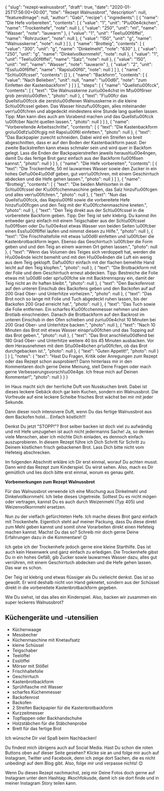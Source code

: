 {
    "slug": "rezept-walnussbrot",
    "draft": true,
    "date": "2020-01-25T17:56:00+00:00",
    "title": "Rezept Walnussbrot",
    "description": null,
    "featuredImage": null,
    "author": "Gabi",
    "recipe": {
        "ingredients": [
            {
                "name": "Die Hefe vorbereiten",
                "contents": [
                    {
                        "value": "1",
                        "unit": "P\u00e4ckchen",
                        "name": "Trockenhefe",
                        "note": null
                    },
                    {
                        "value": "250",
                        "unit": "ml",
                        "name": "Wasser",
                        "note": "lauwarm"
                    },
                    {
                        "value": "1",
                        "unit": "Teel\u00f6ffel",
                        "name": "Rohrzucker",
                        "note": null
                    },
                    {
                        "value": "150",
                        "unit": "g",
                        "name": "Walnusskerne",
                        "note": null
                    }
                ]
            },
            {
                "name": "Brotteig",
                "contents": [
                    {
                        "value": "300",
                        "unit": "g",
                        "name": "Dinkelmehl",
                        "note": "630"
                    },
                    {
                        "value": "250",
                        "unit": "g",
                        "name": "Dinkelvollkornmehl",
                        "note": null
                    },
                    {
                        "value": "1",
                        "unit": "Teel\u00f6ffel",
                        "name": "Salz",
                        "note": null
                    },
                    {
                        "value": "150",
                        "unit": "ml",
                        "name": "Wasser",
                        "note": "lauwarm"
                    },
                    {
                        "value": "2",
                        "unit": "Essl\u00f6ffel",
                        "name": "Raps\u00f6l",
                        "note": null
                    }
                ]
            },
            {
                "name": "Sch\u00fcssel",
                "contents": []
            },
            {
                "name": "Backform",
                "contents": [
                    {
                        "value": "Nach Belieben",
                        "unit": null,
                        "name": "\u00d6l",
                        "note": "zum Einfetten der Kastenbackform"
                    }
                ]
            }
        ],
        "steps": [
            {
                "name": "Quellst\u00fcck",
                "contents": [
                    {
                        "text": "Die Walnusskerne zun\u00e4chst im M\u00f6rser grob zersto\u00dfen.",
                        "photo": null
                    },
                    {
                        "text": "F\u00fcr das Quellst\u00fcck die zersto\u00dfenen Walnusskerne in die kleine Sch\u00fcssel geben. Das Wasser hinzuf\u00fcgen, alles miteinander verr\u00fchren und abgedeckt mindestens eine Stunde lang quellen lassen. Tipp: Man kann dies auch am Vorabend machen und das Quellst\u00fcck \u00fcber Nacht quellen lassen.",
                        "photo": null
                    }
                ]
            },
            {
                "name": "Vorbereitende Arbeitsschritte",
                "contents": [
                    {
                        "text": "Die Kastenbackform gro\u00dfz\u00fcgig mit Raps\u00f6l einfetten.",
                        "photo": null
                    },
                    {
                        "text": "Das Backpapier zurecht schneiden. Dabei wird ein Streifen so breit abgeschnitten, dass er auf den Boden der Kastenbackform passt. Der zweite Backstreifen kann etwas schmaler sein und wird quer in Backfom gelegt. Lass die Enden der Backpapierstreifen jeweils heraush\u00e4ngen, damit Du das  fertige Brot ganz einfach aus der Backform l\u00f6sen kannst.",
                        "photo": null
                    }
                ]
            },
            {
                "name": "Die Hefe vorbereiten",
                "contents": [
                    {
                        "text": "Die Trockenhefe, 50 ml lauwarmes Wasser sowie den Zucker in ein hohes Gef\u00e4\u00df geben, gut verr\u00fchren, mit einem Geschirrtuch abdecken und die Hefe gehen lassen.",
                        "photo": null
                    }
                ]
            },
            {
                "name": "Brotteig",
                "contents": [
                    {
                        "text": "Die beiden Mehlsorten in die Sch\u00fcssel der K\u00fcchenmaschine geben, das Salz hinzuf\u00fcgen und alles verr\u00fchren.",
                        "photo": null
                    },
                    {
                        "text": "Nun das Quellst\u00fcck, das Raps\u00f6l sowie die vorbereitete Hefe hinzuf\u00fcgen und den Teig mit der K\u00fcchenmaschine kneten.",
                        "photo": null
                    },
                    {
                        "text": "Den Teig direkt aus der Sch\u00fcssel in die vorbereitete Backform geben. Tipp: Der Teig ist sehr klebrig. Du kannst ihn entweder ganz einfach mit einem Teigschaber aus der Sch\u00fcssel l\u00f6sen oder Du l\u00e4sst etwas Wasser von beiden Seiten \u00fcber einen Essl\u00f6ffel laufen und nimmst diesen zu Hilfe.",
                        "photo": null
                    },
                    {
                        "text": "Die Frischhaltefolie mit etwas \u00d6l einfetten und \u00fcber die Kastenbrotbackform legen. Ebenso das Geschirrtuch \u00fcber die Form geben und und den Teig an einem warmen Ort gehen lassen.",
                        "photo": null
                    },
                    {
                        "text": "Wenn das Volumen des Teiges sich verdoppelt hat, werden die H\u00e4nde leicht bemehlt und mit den H\u00e4nden die Luft ein wenig aus dem Teig geklopft. Daf\u00fcr einfach mit der flachen bemehlte Hand leicht auf den Teig klopfen.",
                        "photo": null
                    },
                    {
                        "text": "Die Brotbackform mit der Folie und dem Geschirrtuch erneut abdecken. Tipp: Bestreiche die Folie etwas mit \u00d6l oder spr\u00fche sie mit Backtrennspray ein, damit der Teig nicht an ihr haften bleibt.",
                        "photo": null
                    },
                    {
                        "text": "Den Backofenrost auf den unteren Einschub des Backofens geben und den Backofen auf auf 200 Grad Ober- und Unterhitze vorheizen.",
                        "photo": null
                    },
                    {
                        "text": "Das Brot noch so lange mit Folie und Tuch abgedeckt ruhen lassen, bis der Backofen 200 Grad erreicht hat.",
                        "photo": null
                    },
                    {
                        "text": "Das Tuch sowie die Folie entfernen. Ein scharfes K\u00fcchenmesser nehmen und den Brotlaib einschneiden. Danach die Brotbackform auf den Backrost im unteren Einschub in den Ofen schieben und zun\u00e4chst 10 Minuten bei 200 Grad Ober- und Unterhitze backen.",
                        "photo": null
                    },
                    {
                        "text": "Nach 10 Minuten das Brot mit etwas Wasser einspr\u00fchen und das Topping auf das Brot geben.",
                        "photo": null
                    },
                    {
                        "text": "Das Brot anschlie\u00dfend bei 180 Grad Ober- und Unterhitze weitere 40 bis 45 Minuten ausbacken. Vor dem Herausnehmen mit dem St\u00e4bchen pr\u00fcfen, ob das Brot durchgebacken ist.",
                        "photo": null
                    },
                    {
                        "text": "Guten Appetit!",
                        "photo": null
                    }
                ]
            }
        ],
        "notes": {
            "text": "Hast Du Fragen, Kritik oder Anregungen zum Rezept oder das Rezept schon ausprobiert? Dann hinterlass mir in den Kommentaren doch gerne Deine Meinung, stell Deine Fragen oder mach gerne Verbesserungsvorschl\u00e4ge. Ich freue mich auf Deinen Kommentar!",
            "photo": null
        }
    }
}

Im Haus macht sich der herrliche Duft von Nusskuchen breit. Dabei ist dieses  leckere Gebäck doch gar kein Kuchen, sondern ein Walnussbrot. Die Vorfreude auf eine leckere Scheibe frisches Brot wächst bei mir mit jeder Sekunde.

Dann dieser noch intensivere Duft, wenn Du das fertige Walnussbrot aus dem Backofen holst... Einfach köstlich!!!

Denkst Du jetzt "STOPP!"? Brot selber backen ist doch viel zu aufwändig und mit Hefe umzugehen ist auch nicht jedermanns Sache! Ja, so denken viele Menschen, aber ich möchte Dich einladen, es dennoch einfach auszuprobieren. In diesem Rezept führe ich Dich Schritt für Schritt zu Deinem köstlichen frisch gebackenen Brot. Lass Dich bitte nicht vom Hefeteig  abschrecken.

Im folgenden Abschnitt erkläre ich Dir erst einmal, worauf Du achten musst. Dann wird das Rezept zum Kinderspiel. Du wirst sehen. Also, mach es Dir gemütlich und lies doch bitte erst einmal, worum es genau geht.

**Vorbemerkungen zum Rezept Walnussbrot**

Für das Walnussbrot verwende ich eine Mischung aus Dinkelmehl und Dinkelvollkornmehl. Ich liebe dieses Urgetreide. Solltest Du es nicht mögen oder vertragen, kannst Du es auch durch Weizenmehl (Typ 405) und Weizenvollkornmehl ersetzen.

Nun zu der vielfach gefürchteten Hefe. Ich mache dieses Brot ganz einfach mit Trockenhefe. Eigentlich steht auf meiner Packung, dass Du diese direkt zum Mehl geben kannst und somit ohne Vorarbeiten direkt einen Hefeteig machen kannst. Machst Du das so? Schreib mir doch gerne Deine Erfahrungen dazu in die Kommentare! 😉

Ich gebe ich der Trockenhefe jedoch gerne eine kleine Starthilfe. Das ist auch kein Hexenwerk und ganz einfach zu erledigen. Die Trockenhefe gibst Du in ein hohes Gefäß, gib  Zucker sowie lauwarmes Wasser dazu, alles gut verrühren, mit einem Geschirrtuch abdecken und die Hefe gehen lassen. Das war es schon.

Der Teig ist klebrig und etwas flüssiger als Du vielleicht denkst. Das ist so gewollt. Er wird deshalb nicht von Hand geknetet, sondern aus der Schüssel direkt in die vorbereitete Kastenbrotbackform gegeben.

Wie Du siehst, ist das alles ein Kinderspiel. Also, backen wir zusammen ein super leckeres Walnussbrot?

## Küchengeräte und -utensilien
- Küchenwaage
- Messbecher
- Küchenmaschine mit Knetaufsatz
- kleine Schüssel
- Teigschaber
- Teelöffel
- Esslöffel
- Mörser mit Stößel
- Frischhaltefolie
- Geschirrtuch
- Kastenbrotbackform
- Sprühflasche mit Wasser
- scharfes Küchenmesser
- Backofenrost
- Backofen
- 2 Streifen Backpapier für die Kastenbrotbackform
- Kurzzeitmesser
- Topflappen oder Backhandschuhe
- Holzstäbchen für die Stäbchenprobe
- Brett für das fertige Brot

Ich wünsche Dir viel Spaß beim Nachbacken!

Du findest mich übrigens auch auf Social Media. Hast Du schon die roten Buttons oben auf dieser Seite gesehen? Klicke sie an und folge mir auch auf Instagram, Twitter und Facebook, denn ich zeige dort Sachen, die es nicht unbedingt auf dem Blog gibt. Also, folge mir und verpasse nichts! 😉

Wenn Du dieses Rezept nachmachst, zeig mir Deine Fotos doch gerne auf Instagram unter dem Hashtag: #kochfokusde, damit ich sie dort finde und in meiner Instagram Story teilen kann.